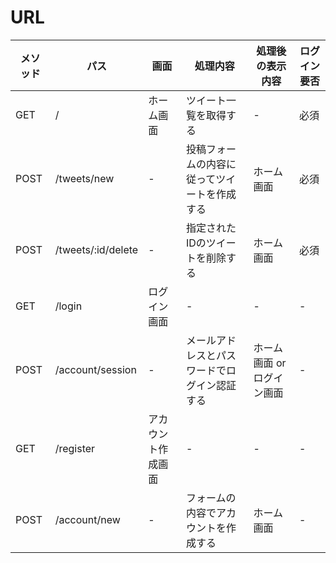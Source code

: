 # URL

|メソッド|パス|画面|処理内容|処理後の表示内容|ログイン要否|
|-|-|-|-|-|-|
|GET|/|ホーム画面|ツイート一覧を取得する|-|必須|
|POST|/tweets/new|-|投稿フォームの内容に従ってツイートを作成する|ホーム画面|必須|
|POST|/tweets/:id/delete|-|指定されたIDのツイートを削除する|ホーム画面|必須|
|GET|/login|ログイン画面|-|-|-|
|POST|/account/session|-|メールアドレスとパスワードでログイン認証する|ホーム画面 or ログイン画面|-|
|GET|/register|アカウント作成画面|-|-|-|
|POST|/account/new|-|フォームの内容でアカウントを作成する|ホーム画面|-|
